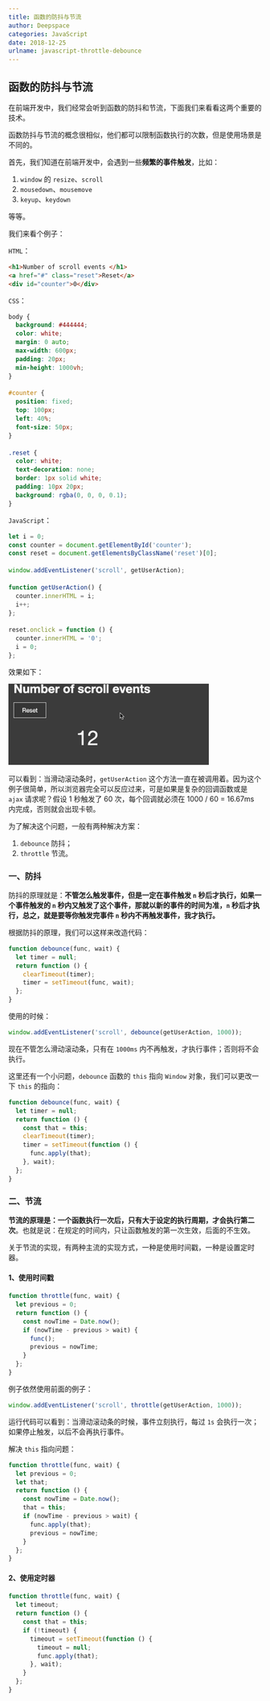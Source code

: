 ```yaml
---
title: 函数的防抖与节流
author: Deepspace
categories: JavaScript
date: 2018-12-25
urlname: javascript-throttle-debounce
---
```




## 函数的防抖与节流

在前端开发中，我们经常会听到函数的防抖和节流，下面我们来看看这两个重要的技术。

函数防抖与节流的概念很相似，他们都可以限制函数执行的次数，但是使用场景是不同的。

首先，我们知道在前端开发中，会遇到一些**频繁的事件触发**，比如：

1. `window` 的 `resize`、`scroll`
2. `mousedown`、`mousemove`
3. `keyup`、`keydown`

等等。

<!-- more -->

我们来看个例子：

`HTML`：

```html
<h1>Number of scroll events </h1>
<a href="#" class="reset">Reset</a>
<div id="counter">0</div>
```

`CSS`：

```css
body {
  background: #444444;
  color: white;
  margin: 0 auto;
  max-width: 600px;
  padding: 20px;
  min-height: 1000vh;
}

#counter {
  position: fixed;
  top: 100px;
  left: 40%;
  font-size: 50px;
}

.reset {
  color: white;
  text-decoration: none;
  border: 1px solid white;
  padding: 10px 20px;
  background: rgba(0, 0, 0, 0.1);
}
```

`JavaScript`：

```javascript
let i = 0;
const counter = document.getElementById('counter');
const reset = document.getElementsByClassName('reset')[0];

window.addEventListener('scroll', getUserAction);

function getUserAction() {
  counter.innerHTML = i;
  i++;
};

reset.onclick = function () {
  counter.innerHTML = '0';
  i = 0;
};
```

效果如下：

<img src="https://raw.githubusercontent.com/IDeepspace/ImageHosting/master/FrontEnd/scroll-events.gif" alt="频繁的事件触发" style="zoom:40%;" />

可以看到：当滑动滚动条时，`getUserAction` 这个方法一直在被调用着。因为这个例子很简单，所以浏览器完全可以反应过来，可是如果是复杂的回调函数或是 `ajax` 请求呢？假设 1 秒触发了 60 次，每个回调就必须在 1000 / 60 = 16.67ms 内完成，否则就会出现卡顿。

为了解决这个问题，一般有两种解决方案：

1. `debounce` 防抖；
2. `throttle` 节流。



### 一、防抖

防抖的原理就是：**不管怎么触发事件，但是一定在事件触发 `n` 秒后才执行，如果一个事件触发的 `n` 秒内又触发了这个事件，那就以新的事件的时间为准，`n` 秒后才执行，总之，就是要等你触发完事件 `n` 秒内不再触发事件，我才执行。**

根据防抖的原理，我们可以这样来改造代码：

```javascript
function debounce(func, wait) {
  let timer = null;
  return function () {
    clearTimeout(timer);
    timer = setTimeout(func, wait);
  };
}
```

使用的时候：

```javascript
window.addEventListener('scroll', debounce(getUserAction, 1000));
```

现在不管怎么滑动滚动条，只有在 `1000ms` 内不再触发，才执行事件；否则将不会执行。

这里还有一个小问题，`debounce` 函数的 `this` 指向 `Window` 对象，我们可以更改一下 `this` 的指向：

```javascript
function debounce(func, wait) {
  let timer = null;
  return function () {
    const that = this;
    clearTimeout(timer);
    timer = setTimeout(function () {
      func.apply(that);
    }, wait);
  };
}
```



### 二、节流

**节流的原理是：一个函数执行一次后，只有大于设定的执行周期，才会执行第二次**。也就是说：在规定的时间内，只让函数触发的第一次生效，后面的不生效。

关于节流的实现，有两种主流的实现方式，一种是使用时间戳，一种是设置定时器。

#### 1、使用时间戳

```javascript
function throttle(func, wait) {
  let previous = 0;
  return function () {
    const nowTime = Date.now();
    if (nowTime - previous > wait) {
      func();
      previous = nowTime;
    }
  };
}
```

例子依然使用前面的例子：

```javascript
window.addEventListener('scroll', throttle(getUserAction, 1000));
```

运行代码可以看到：当滑动滚动条的时候，事件立刻执行，每过 `1s` 会执行一次；如果停止触发，以后不会再执行事件。

解决 `this` 指向问题：

```javascript
function throttle(func, wait) {
  let previous = 0;
  let that;
  return function () {
    const nowTime = Date.now();
    that = this;
    if (nowTime - previous > wait) {
      func.apply(that);
      previous = nowTime;
    }
  };
}
```



#### 2、使用定时器

```javascript
function throttle(func, wait) {
  let timeout;
  return function () {
    const that = this;
    if (!timeout) {
      timeout = setTimeout(function () {
        timeout = null;
        func.apply(that);
      }, wait);
    }
  };
}
```

